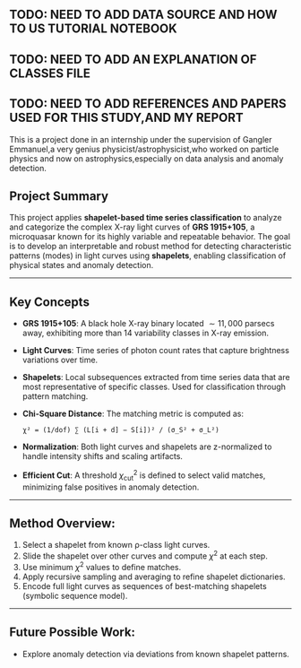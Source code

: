## TODO: NEED TO ADD DATA SOURCE AND HOW TO US TUTORIAL NOTEBOOK
## TODO: NEED TO ADD AN EXPLANATION OF CLASSES FILE
## TODO: NEED TO ADD REFERENCES AND PAPERS USED FOR THIS STUDY,AND MY REPORT

This is a project done in an internship under the supervision of Gangler Emmanuel,a very genius physicist/astrophysicist,who
worked on particle physics and now on astrophysics,especially on data analysis and anomaly detection.
## Project Summary

This project applies **shapelet-based time series classification** to analyze and categorize the complex X-ray light curves of **GRS 1915+105**, a microquasar known for its highly variable and repeatable behavior. The goal is to develop an interpretable and robust method for detecting characteristic patterns (modes) in light curves using **shapelets**, enabling classification of physical states and anomaly detection.

---

## Key Concepts

- **GRS 1915+105**: A black hole X-ray binary located $\sim 11{,}000$ parsecs away, exhibiting more than 14 variability classes in X-ray emission.
- **Light Curves**: Time series of photon count rates that capture brightness variations over time.
- **Shapelets**: Local subsequences extracted from time series data that are most representative of specific classes. Used for classification through pattern matching.
- **Chi-Square Distance**: The matching metric is computed as:

  `χ² = (1/dof) ∑ (L[i + d] − S[i])² / (σ_S² + σ_L²)`

- **Normalization**: Both light curves and shapelets are z-normalized to handle intensity shifts and scaling artifacts.
- **Efficient Cut**: A threshold $\chi^2_\text{cut}$ is defined to select valid matches, minimizing false positives in anomaly detection.

---

## Method Overview:

1. Select a shapelet from known ρ-class light curves.
2. Slide the shapelet over other curves and compute $\chi^2$ at each step.
3. Use minimum $\chi^2$ values to define matches.
4. Apply recursive sampling and averaging to refine shapelet dictionaries.
5. Encode full light curves as sequences of best-matching shapelets (symbolic sequence model).

---

## Future Possible Work:

- Explore anomaly detection via deviations from known shapelet patterns.

